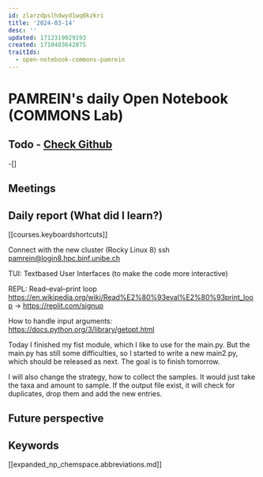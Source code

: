 ```yaml
---
id: zlarzdpslhdwyd1wq0kzkri
title: '2024-03-14'
desc: ''
updated: 1712319029193
created: 1710403642875
traitIds:
  - open-notebook-commons-pamrein
---
```



# PAMREIN's daily Open Notebook (COMMONS Lab)

## Todo - [Check Github](https://github.com/orgs/commons-research/projects/2/views/1)
-[]


## Meetings



## Daily report (What did I learn?)
[[courses.keyboardshortcuts]]

Connect with the new cluster (Rocky Linux 8)
ssh pamrein@login8.hpc.binf.unibe.ch

TUI: Textbased User Interfaces (to make the code more interactive)

REPL: Read–eval–print loop <https://en.wikipedia.org/wiki/Read%E2%80%93eval%E2%80%93print_loop>
-> https://replit.com/signup

How to handle input arguments: <https://docs.python.org/3/library/getopt.html>

Today I finished my fist module, which I like to use for the main.py. 
But the main.py has still some difficulties, so I started to write a new main2.py, which should be released as next. 
The goal is to finish tomorrow. 

I will also change the strategy, how to collect the samples. It would just take the taxa and amount to sample. If the output file exist, it will check for duplicates, drop them and add the new entries.

## Future perspective



## Keywords
[[expanded_np_chemspace.abbreviations.md]]
